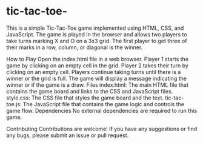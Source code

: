 # tic-tac-toe-

This is a simple Tic-Tac-Toe game implemented using HTML, CSS, and JavaScript. The game is played in the browser and allows two players to take turns marking X and O on a 3x3 grid. The first player to get three of their marks in a row, column, or diagonal is the winner.

How to Play
Open the index.html file in a web browser.
Player 1 starts the game by clicking on an empty cell in the grid.
Player 2 takes their turn by clicking on an empty cell.
Players continue taking turns until there is a winner or the grid is full.
The game will display a message indicating the winner or if the game is a draw.
Files
index.html: The main HTML file that contains the game board and links to the CSS and JavaScript files.
style.css: The CSS file that styles the game board and the text.
tic-tac-toe.js: The JavaScript file that contains the game logic and controls the game flow.
Dependencies
No external dependencies are required to run this game.

Contributing
Contributions are welcome! If you have any suggestions or find any bugs, please submit an issue or pull request.
